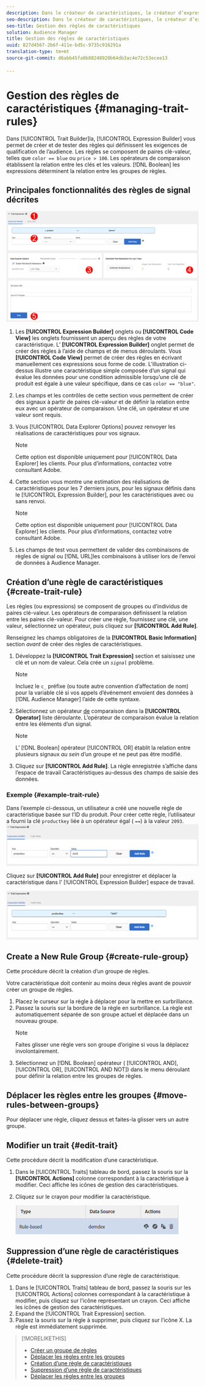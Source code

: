 ```yaml
---
description: Dans le créateur de caractéristiques, le créateur d’expressions vous permet de créer et de tester des règles qui définissent les exigences de qualification de l’audience. Les règles se composent de paires clé-valeur, telles que "color == blue" ou "price > 100". Les opérateurs de comparaison établissent la relation entre les clés et les valeurs. Les expressions booléennes déterminent la relation entre les groupes de règles.
seo-description: Dans le créateur de caractéristiques, le créateur d’expressions vous permet de créer et de tester des règles qui définissent les exigences de qualification de l’audience. Les règles se composent de paires clé-valeur, telles que "color == blue" ou "price > 100". Les opérateurs de comparaison établissent la relation entre les clés et les valeurs. Les expressions booléennes déterminent la relation entre les groupes de règles.
seo-title: Gestion des règles de caractéristiques
solution: Audience Manager
title: Gestion des règles de caractéristiques
uuid: 827d4567-2b6f-411e-bd5c-9735c916291a
translation-type: tm+mt
source-git-commit: d6abb45fa8b88248920b64db3ac4e72c53ecee13

---
```



# Gestion des règles de caractéristiques {#managing-trait-rules}

Dans [!UICONTROL Trait Builder]la, [!UICONTROL Expression Builder] vous permet de créer et de tester des règles qui définissent les exigences de qualification de l’audience. Les règles se composent de paires clé-valeur, telles que `color == blue` ou `price > 100`. Les opérateurs de comparaison établissent la relation entre les clés et les valeurs. [!DNL Boolean] les expressions déterminent la relation entre les groupes de règles.

<!-- c_tb_rules.xml -->

## Principales fonctionnalités des règles de signal décrites

![](assets/manage-trait-rules.png)

1. Les **[!UICONTROL Expression Builder]** onglets ou **[!UICONTROL Code View]** les onglets fournissent un aperçu des règles de votre caractéristique. L’ **[!UICONTROL Expression Builder]** onglet permet de créer des règles à l’aide de champs et de menus déroulants. Vous **[!UICONTROL Code View]** permet de créer des règles en écrivant manuellement ces expressions sous forme de code. L’illustration ci-dessus illustre une caractéristique simple composée d’un signal qui évalue les données pour une condition admissible lorsqu’une clé de produit est égale à une valeur spécifique, dans ce cas `color == "blue"`.

1. Les champs et les contrôles de cette section vous permettent de créer des signaux à partir de paires clé-valeur et de définir la relation entre eux avec un opérateur de comparaison. Une clé, un opérateur et une valeur sont requis.
1. Vous [!UICONTROL Data Explorer Options] pouvez renvoyer les réalisations de caractéristiques pour vos signaux.
   >[!NOTE]
   >
   >Cette option est disponible uniquement pour [!UICONTROL Data Explorer] les clients. Pour plus d’informations, contactez votre consultant Adobe.
1. Cette section vous montre une estimation des réalisations de caractéristiques pour les 7 derniers jours, pour les signaux définis dans le [!UICONTROL Expression Builder], pour les caractéristiques avec ou sans renvoi.
   >[!NOTE]
   >
   >Cette option est disponible uniquement pour [!UICONTROL Data Explorer] les clients. Pour plus d’informations, contactez votre consultant Adobe.
1. Les champs de test vous permettent de valider des combinaisons de règles de signal ou [!DNL URL]les combinaisons à utiliser lors de l’envoi de données à Audience Manager.

## Création d’une règle de caractéristiques {#create-trait-rule}

Les règles (ou expressions) se composent de groupes ou d’individus de paires clé-valeur. Les opérateurs de comparaison définissent la relation entre les paires clé-valeur. Pour créer une règle, fournissez une clé, une valeur, sélectionnez un opérateur, puis cliquez sur **[!UICONTROL Add Rule]**.

<!-- t_tb_create_rules.xml -->

Renseignez les champs obligatoires de la **[!UICONTROL Basic Information]** section *avant* de créer des règles de caractéristiques.

1. Développez la **[!UICONTROL Trait Expression]** section et saisissez une clé et un nom de valeur. Cela crée un *`signal`* problème.
   >[!NOTE]
   >
   >Incluez le `c_` préfixe (ou toute autre convention d’affectation de nom) pour la variable clé si vos appels d’événement envoient des données à [!DNL Audience Manager] l’aide de cette syntaxe.
1. Sélectionnez un opérateur [de](../../features/traits/trait-comparison-operators.md) comparaison dans la **[!UICONTROL Operator]** liste déroulante. L’opérateur de comparaison évalue la relation entre les éléments d’un signal.
   >[!NOTE]
   >
   >L’ [!DNL Boolean] opérateur [!UICONTROL OR] établit la relation entre plusieurs signaux *au sein* d’un groupe et ne peut pas être modifié.
1. Cliquez sur **[!UICONTROL Add Rule]**. La règle enregistrée s’affiche dans l’espace de travail Caractéristiques au-dessus des champs de saisie des données.

### Exemple {#example-trait-rule}

Dans l’exemple ci-dessous, un utilisateur a créé une nouvelle règle de caractéristique basée sur l’ID du produit. Pour créer cette règle, l’utilisateur a fourni la clé `productkey` liée à un opérateur égal ( `==`) à la valeur `2093`.
![](assets/tb_sample_rule1.png)

Cliquez sur **[!UICONTROL Add Rule]** pour enregistrer et déplacer la caractéristique dans l’ [!UICONTROL Expression Builder] espace de travail.

![](assets/tb_sample_rule2.png)

## Create a New Rule Group {#create-rule-group}

Cette procédure décrit la création d’un groupe de règles.

<!-- t_tb_new_rule_group.xml -->

Votre caractéristique doit contenir au moins deux règles avant de pouvoir créer un groupe de règles.

1. Placez le curseur sur la règle à déplacer pour la mettre en surbrillance.
1. Passez la souris sur la bordure de la règle en surbrillance.
La règle est automatiquement séparée de son groupe actuel et déplacée dans un nouveau groupe.
   >[!NOTE]
   >
   >Faites glisser une règle vers son groupe d’origine si vous la déplacez involontairement.
1. Sélectionnez un [!DNL Boolean] opérateur ( [!UICONTROL AND], [!UICONTROL OR], [!UICONTROL AND NOT]) dans le menu déroulant pour définir la relation entre les groupes de règles.

## Déplacer les règles entre les groupes {#move-rules-between-groups}

Pour déplacer une règle, cliquez dessus et faites-la glisser vers un autre groupe.

## Modifier un trait {#edit-trait}

Cette procédure décrit la modification d’une caractéristique.

<!-- t_tb_edit.xml -->

1. Dans le [!UICONTROL Traits] tableau de bord, passez la souris sur la **[!UICONTROL Actions]** colonne correspondant à la caractéristique à modifier. Ceci affiche les icônes de gestion des caractéristiques.
1. Cliquez sur le crayon pour modifier la caractéristique.

   ![](assets/tb_edit_trait.png)

## Suppression d’une règle de caractéristiques {#delete-trait}

Cette procédure décrit la suppression d’une règle de caractéristique.

<!-- t_tb_delete_rule.xml -->

1. Dans le [!UICONTROL Traits] tableau de bord, passez la souris sur les [!UICONTROL Actions] colonnes correspondant à la caractéristique à modifier, puis cliquez sur l’icône représentant un crayon. Ceci affiche les icônes de gestion des caractéristiques.
1. Expand the [!UICONTROL Trait Expression] section.
1. Passez la souris sur la règle à supprimer, puis cliquez sur l’icône X. La règle est immédiatement supprimée.

>[!MORELIKETHIS]
>
>* [Créer un groupe de règles](../../features/traits/manage-trait-rules.md#create-rule-group)
>* [Déplacer les règles entre les groupes](../../features/traits/manage-trait-rules.md#move-rules-between-groups)
>* [Création d’une règle de caractéristiques](../../features/traits/manage-trait-rules.md#create-trait-rule)
>* [Suppression d’une règle de caractéristiques](../../features/traits/manage-trait-rules.md#delete-trait)
>* [Déplacer les règles entre les groupes](../../features/traits/manage-trait-rules.md#move-rules-between-groups)

